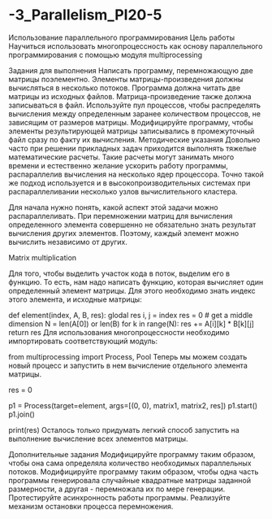 # -3_Parallelism_PI20-5
Использование параллельного программирования
Цель работы
Научиться использовать многопроцессность как основу параллельного программирования с помощью модуля multiprocessing

Задания для выполнения
Написать программу, перемножающую две матрицы поэлементно. Элементы матрицы-произведения должны вычисляться в несколько потоков.
Программа должна читать две матрицы из исходных файлов. Матрица-произведение также должна записываться в файл.
Используйте пул процессов, чтобы распределять вычисления между определенным заранее количеством процессов, не зависящим от размеров матрицы.
Модифицируйте программу, чтобы элементы результирующей матрицы записывались в промежуточный файл сразу по факту их вычисления.
Методические указания
Довольно часто при решении прикладных задач приходится выполнять тяжелые математические расчеты. Такие расчеты могут занимать много времени и естественно желание ускорить работу программы, распараллелив вычисления на несколько ядер процессора. Точно такой же подход используется и в высокопроизводительных системах при распараллеливании несколько узлов вычислительного кластера.

Для начала нужно понять, какой аспект этой задачи можно распараллеливать. При перемножении матриц для вычисления определенного элемента совершенно не обязательно знать результат вычисления других элементов. Поэтому, каждый элемент можно вычислить независимо от других.

Matrix multiplication

Для того, чтобы выделить участок кода в поток, выделим его в функцию. То есть, нам надо написать функцию, которая вычисляет один определенный элемент матрицы. Для этого необходимо знать индекс этого элемента, и исходные матрицы:

def element(index, A, B, res):
    glodal res
    i, j = index
    res = 0
    # get a middle dimension
    N = len(A[0]) or len(B)
    for k in range(N):
        res += A[i][k] * B[k][j]
    return res
Для использования многопроцессности необходимо импортировать соответствующий модуль:

from multiprocessing import Process, Pool
Теперь мы можем создать новый процесс и запустить в нем вычисление отдельного элемента матрицы.

res = 0

p1 = Process(target=element, args=[(0, 0), matrix1, matrix2, res])
p1.start()
p1.join()

print(res)
Осталось только придумать легкий способ запустить на выполнение вычисление всех элементов матрицы.

Дополнительные задания
Модифицируйте программу таким образом, чтобы она сама определяла количество необходимых параллельных потоков.
Модифицируйте программу таким образом, чтобы одна часть программы генерировала случайные квадратные матрицы заданной размерности, а другая - перемножала их по мере генерации. Протестируйте асинхронность работы программы. Реализуйте механизм остановки процесса перемножения.
